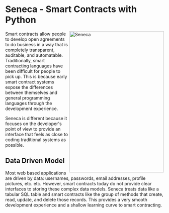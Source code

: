 # Seneca - Smart Contracts with Python

<img src="https://github.com/Lamden/seneca/raw/master/seneca.jpg" align="right"
     title="Seneca" width="300" height="450">

Smart contracts allow people to develop open agreements to do business in a way that is completely transparent, auditable, and automatable. Traditionally, smart contracting languages have been difficult for people to pick up. This is because early smart contract systems expose the differences between themselves and general programming languages through the development experience.

Seneca is different because it focuses on the developer's point of view to provide an interface that feels as close to coding traditional systems as possible.

## Data Driven Model

Most web based applications are driven by data: usernames, passwords, email addresses, profile pictures, etc. etc. However, smart contracts today do not provide clear interfaces to storing these complex data models. Seneca treats data like a tabular SQL table and smart contracts like the group of methods that create, read, update, and delete those records. This provides a very smooth development experience and a shallow learning curve to smart contracting.

